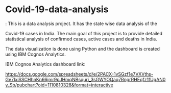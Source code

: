 # Covid-19-data-analysis

: This is a data analysis project. It has the state wise data analysis of the 

Covid-19 cases in India. The main goal of this project is to provide detailed statistical analysis of confirmed cases, active cases and deaths in India. 

The data visualization is done using Python and the dashboard is created using IBM Cognos Analytics.

IBM Cognos Analytics dashboard link:

https://docs.google.com/spreadsheets/d/e/2PACX-1vSGzf1e7VXVths-Ge7IxiSSCHhnKn66jmr9pJHmqNBsquri_3sGWYOQaq7RngrRHEqfz1fUgAN0y_Sb/pubchart?oid=1110810328&format=interactive
